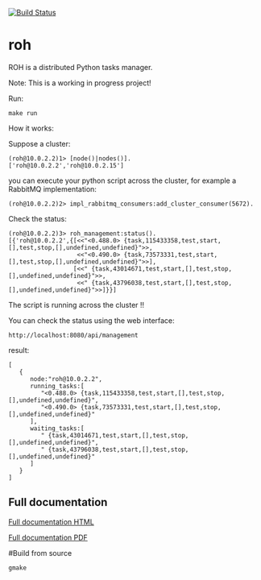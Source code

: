 [![Build Status](https://travis-ci.org/Gsantomaggio/roh.svg?branch=master)](https://travis-ci.org/Gsantomaggio/roh)

# roh
ROH is a distributed Python tasks manager.

Note: This is a working in progress project!

Run:
```
make run
```


How it works:


Suppose a cluster:
```
(roh@10.0.2.2)1> [node()|nodes()].
['roh@10.0.2.2','roh@10.0.2.15']
```

you can execute your python script across the cluster, for example a RabbitMQ implementation:
```
(roh@10.0.2.2)2> impl_rabbitmq_consumers:add_cluster_consumer(5672).

```

Check the status:
```
(roh@10.0.2.2)3> roh_management:status().
[{'roh@10.0.2.2',{[<<"<0.488.0> {task,115433358,test,start,[],test,stop,[],undefined,undefined}">>,
                   <<"<0.490.0> {task,73573331,test,start,[],test,stop,[],undefined,undefined}">>],
                  [<<" {task,43014671,test,start,[],test,stop,[],undefined,undefined}">>,
                   <<" {task,43796038,test,start,[],test,stop,[],undefined,undefined}">>]}}]
```

The script is running across the cluster !!

You can check the status using the web interface:

```
http://localhost:8080/api/management
```

result:

```
[
   {
      node:"roh@10.0.2.2",
      running_tasks:[
         "<0.488.0> {task,115433358,test,start,[],test,stop,[],undefined,undefined}",
         "<0.490.0> {task,73573331,test,start,[],test,stop,[],undefined,undefined}"
      ],
      waiting_tasks:[
         " {task,43014671,test,start,[],test,stop,[],undefined,undefined}",
         " {task,43796038,test,start,[],test,stop,[],undefined,undefined}"
      ]
   }
]
```

## Full documentation

[Full documentation HTML](https://gsantomaggio.github.io/roh/)

[Full documentation PDF](https://gsantomaggio.github.io/roh/index.pdf)

#Build from source

```
gmake
```
